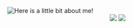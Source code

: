 <img src="https://github.com/DouglasLiebl/DouglasLiebl/blob/main/output.gif" alt="Here is a little bit about me!">

<div align="center">
  <img src="https://img.shields.io/badge/LinkedIn-%230077B5.svg?logo=linkedin&logoColor=white"><a href="https://linkedin.com/in/DouglasLiebl"></a></img> 
  <img src="https://img.shields.io/badge/X-black.svg?logo=X&logoColor=white"><a href="https://x.com/@sokratisps"></a></img>
</div>
